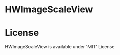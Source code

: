 HWImageScaleView
================

License
================
HWImageScaleView is available under 'MIT' License
